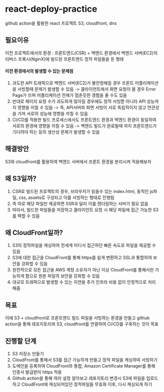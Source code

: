 # react-deploy-practice
github action을 활용한 react 프로젝트 S3, cloudfront, dns




## 필요이유
이전 프로젝트에서의 환경
 : 프론트엔드(CSR) + 백엔드 환경에서 백엔드 서버(EC2)의 리버스 프록시(NginX)에 빌드된 프론트엔드 정적 파일들을 둔 형태

#### 이전 환경에서의 발생할 수 있는 문제점
1. 과도한 API 트래픽으로 백엔드 서버(EC2)가 불안정해질 경우 프론트 어플리케이션을 서빙할때 문제가 발생할 수 있음
   -> 클라이언트에서 화면 요청이 올 경우 Error Page가 뜨며 어플리케이션 전체가 멈춘듯한 경험을 줄 수도 있음
2. 반대로 페이지 요청 수가 과도하게 많아질 경우에도 정적 서빙뿐 아니라 API 성능까지 영향을 미칠 수 있음
   -> 즉, API서버와 화면 서빙이 서로 독립적이지 않고 연관성을 가져 서로의 성능에 영향을 끼칠 수 있음
3. CI/CD를 적용한 빌드 프로세스에서도 프론트엔드 환경과 백엔드 환경이 동일하여 서로의 환경에 영향을 끼칠 수 있음
   -> 백엔드 빌드가 완료될때 까지 프론트엔드가 기다려야 하는 등의 생산성 문제가 발생할 수 있음


## 해결방안
S3와 cloudfront를 활용하여 백엔드 서버에서 프론트 환경을 분리시켜 적용해보자


## 왜 S3일까?
 1. CSR로 빌드된 프로젝트의 경우, 브라우저가 읽을수 있는 index.html, 동적인 js파일, css, assets로 구성되고 이를 서빙하는 형태로 진행됨
 2. 즉 따로 해당 파일만 제공하면 SSR과 달리 이를 렌더링하는 서버가 필요 없음
 3. 따라서, 빌드한 파일들을 저장하고 클라이언트 요청 시 해당 파일에 접근 가능한 S3를 택할 수 있음



## 왜 CloudFront일까?
 1. S3의 정적파일을 캐싱하여 전세계 어디서 접근하던 빠른 속도로 파일을 제공할 수 있음
 2. S3에 대한 접근을 CloudFront를 통해 https를 쉽게 변환하고 SSL과 통합하여 보안을 강화할 수 있음
 3. 원천적으로 모든 접근을 AWS 계정 소유자가 아닌 이상 CloudFront를 통해서만 가능하게 함으로 원본 파일의 보안을 강화할 수 있음
 4. 대규모 트래픽으로 발생할 수 있는 지연을 추가 인프라 비용 없이 안정적으로 처리해줌


## 목표
이에 S3 + cloudfront로 프론트엔드 빌드 파일을 서빙하는 환경을 만들고 github action을 통해 레포지토리와 S3, cloudfront를 연결하여 CI/CD를 구축하는 것이 목표

## 진행할 단계
1. S3 저장소 만들기
2. CloudFront를 통해서 S3를 접근 가능하게 만들고 정적 파일을 캐싱하여 서빙하기
3. 도메인을 등록하여 CloudFront와 통합, Amazon Certificate Manager를 통해 인증서 발급받아 https 적용
4. Github action을 통해 여러 설정 알아보고 레포지토리 변경시 S3에 파일을 업로드하고 CloudFront에 캐싱되어있던 정적파일들 무효화 이후, 다시 캐싱되게 하기
 
